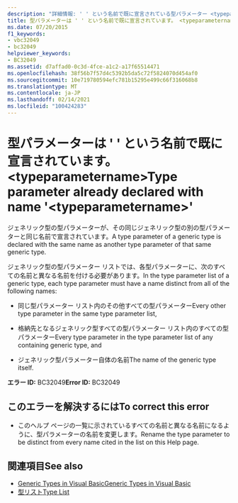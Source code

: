 ```yaml
---
description: "詳細情報: ' ' という名前で既に宣言されている型パラメーター <typeparametername>"
title: 型パラメーターは ' ' という名前で既に宣言されています。 <typeparametername>
ms.date: 07/20/2015
f1_keywords:
- vbc32049
- bc32049
helpviewer_keywords:
- BC32049
ms.assetid: d7affad0-0c3d-4fce-a1c2-a17f65514471
ms.openlocfilehash: 38f56b7f57d4c5392b5da5c72f5824070d454af0
ms.sourcegitcommit: 10e719780594efc781b15295e499c66f316068b8
ms.translationtype: MT
ms.contentlocale: ja-JP
ms.lasthandoff: 02/14/2021
ms.locfileid: "100424283"
---
```

# <a name="type-parameter-already-declared-with-name-typeparametername"></a><span data-ttu-id="d7f6c-103">型パラメーターは ' ' という名前で既に宣言されています。 \<typeparametername></span><span class="sxs-lookup"><span data-stu-id="d7f6c-103">Type parameter already declared with name '\<typeparametername>'</span></span>

<span data-ttu-id="d7f6c-104">ジェネリック型の型パラメーターが、その同じジェネリック型の別の型パラメーターと同じ名前で宣言されています。</span><span class="sxs-lookup"><span data-stu-id="d7f6c-104">A type parameter of a generic type is declared with the same name as another type parameter of that same generic type.</span></span>  
  
 <span data-ttu-id="d7f6c-105">ジェネリック型の型パラメーター リストでは、各型パラメーターに、次のすべての名前と異なる名前を付ける必要があります。</span><span class="sxs-lookup"><span data-stu-id="d7f6c-105">In the type parameter list of a generic type, each type parameter must have a name distinct from all of the following names:</span></span>  
  
- <span data-ttu-id="d7f6c-106">同じ型パラメーター リスト内のその他すべての型パラメーター</span><span class="sxs-lookup"><span data-stu-id="d7f6c-106">Every other type parameter in the same type parameter list,</span></span>  
  
- <span data-ttu-id="d7f6c-107">格納先となるジェネリック型すべての型パラメーター リスト内のすべての型パラメーター</span><span class="sxs-lookup"><span data-stu-id="d7f6c-107">Every type parameter in the type parameter list of any containing generic type, and</span></span>  
  
- <span data-ttu-id="d7f6c-108">ジェネリック型パラメーター自体の名前</span><span class="sxs-lookup"><span data-stu-id="d7f6c-108">The name of the generic type itself.</span></span>  
  
 <span data-ttu-id="d7f6c-109">**エラー ID:** BC32049</span><span class="sxs-lookup"><span data-stu-id="d7f6c-109">**Error ID:** BC32049</span></span>  
  
## <a name="to-correct-this-error"></a><span data-ttu-id="d7f6c-110">このエラーを解決するには</span><span class="sxs-lookup"><span data-stu-id="d7f6c-110">To correct this error</span></span>  
  
- <span data-ttu-id="d7f6c-111">このヘルプ ページの一覧に示されているすべての名前と異なる名前になるように、型パラメーターの名前を変更します。</span><span class="sxs-lookup"><span data-stu-id="d7f6c-111">Rename the type parameter to be distinct from every name cited in the list on this Help page.</span></span>  
  
## <a name="see-also"></a><span data-ttu-id="d7f6c-112">関連項目</span><span class="sxs-lookup"><span data-stu-id="d7f6c-112">See also</span></span>

- [<span data-ttu-id="d7f6c-113">Generic Types in Visual Basic</span><span class="sxs-lookup"><span data-stu-id="d7f6c-113">Generic Types in Visual Basic</span></span>](../programming-guide/language-features/data-types/generic-types.md)
- [<span data-ttu-id="d7f6c-114">型リスト</span><span class="sxs-lookup"><span data-stu-id="d7f6c-114">Type List</span></span>](../language-reference/statements/type-list.md)
